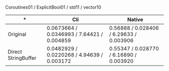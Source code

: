 Coroutines01 / ExplicitBool01 / std11 / vector10

|  *  | Cli | Native |
| --- | --- | ------ |
| Original            | 0.0673664 / 0.0346993 / 7.64421 / 0.004859 | 0.56888 / 0.028406 / 6.29633 / 0.003906 |
| Direct StringBuffer | 0.0482929 / 0.0220268 / 4.94639 / 0.003172 | 0.55347 / 0.028770 / 6.16890 / 0.003920 |
